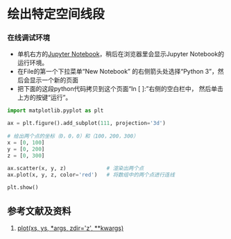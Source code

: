 # 绘出特定空间线段

### 在线调试环境

- 单机右方的[Jupyter Notebook](https://mybinder.org/v2/gh/ipython/ipython-in-depth/master?filepath=binder/Index.ipynb)，稍后在浏览器里会显示Jupyter Notebook的运行环境。
- 在File的第一个下拉菜单“New Notebook” 的右侧箭头处选择“Python 3”，然后会显示一个新的页面
- 把下面的这段python代码拷贝到这个页面“In [ ]:”右侧的空白栏中， 然后单击上方的按键“运行”。

```python
import matplotlib.pyplot as plt

ax = plt.figure().add_subplot(111, projection='3d')
 
# 给出两个点的坐标（0，0，0）和（100，200，300）
x = [0, 100]
y = [0, 200]
z = [0, 300]
 
ax.scatter(x, y, z)             # 渲染出两个点
ax.plot(x, y, z, color='red')   # 将数组中的两个点进行连线

plt.show()
```

## 参考文献及资料

1. [plot(xs, ys, *args, zdir='z', **kwargs)](https://matplotlib.org/stable/api/_as_gen/mpl_toolkits.mplot3d.axes3d.Axes3D.html#mpl_toolkits.mplot3d.axes3d.Axes3D.plot)
